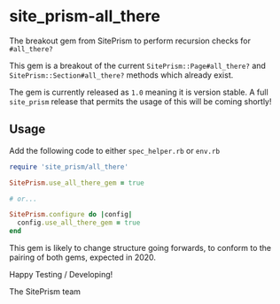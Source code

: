 # site_prism-all_there

The breakout gem from SitePrism to perform recursion checks for `#all_there?`

This gem is a breakout of the current `SitePrism::Page#all_there?` and `SitePrism::Section#all_there?`
methods which already exist.

The gem is currently released as `1.0` meaning it is version stable. A full `site_prism` release that permits
the usage of this will be coming shortly!

## Usage

Add the following code to either `spec_helper.rb` or `env.rb`

```rb
require 'site_prism/all_there'

SitePrism.use_all_there_gem = true

# or...

SitePrism.configure do |config|
  config.use_all_there_gem = true
end
```

This gem is likely to change structure going forwards, to conform to the pairing of both gems, expected in 2020.

Happy Testing / Developing!

The SitePrism team
